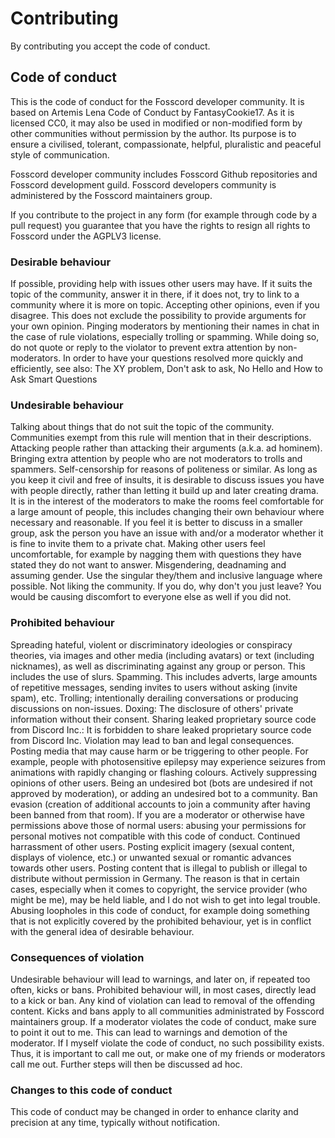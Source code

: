 # Contributing

By contributing you accept the code of conduct.

## Code of conduct

This is the code of conduct for the Fosscord developer community. It is based on Artemis Lena Code of Conduct by FantasyCookie17. As it is licensed CC0, it may also be used in modified or non-modified form by other communities without permission by the author. Its purpose is to ensure a civilised, tolerant, compassionate, helpful, pluralistic and peaceful style of communication.

Fosscord developer community includes Fosscord Github repositories and Fosscord development guild.
Fosscord developers community is administered by the Fosscord maintainers group.

If you contribute to the project in any form (for example through code by a pull request) you guarantee that you have the rights to resign all rights to Fosscord under the AGPLV3 license.

### Desirable behaviour

If possible, providing help with issues other users may have. If it suits the topic of the community, answer it in there, if it does not, try to link to a community where it is more on topic.
Accepting other opinions, even if you disagree. This does not exclude the possibility to provide arguments for your own opinion.
Pinging moderators by mentioning their names in chat in the case of rule violations, especially trolling or spamming. While doing so, do not quote or reply to the violator to prevent extra attention by non-moderators.
In order to have your questions resolved more quickly and efficiently, see also: The XY problem, Don't ask to ask, No Hello and How to Ask Smart Questions

### Undesirable behaviour

Talking about things that do not suit the topic of the community. Communities exempt from this rule will mention that in their descriptions.
Attacking people rather than attacking their arguments (a.k.a. ad hominem).
Bringing extra attention by people who are not moderators to trolls and spammers.
Self-censorship for reasons of politeness or similar. As long as you keep it civil and free of insults, it is desirable to discuss issues you have with people directly, rather than letting it build up and later creating drama. It is in the interest of the moderators to make the rooms feel comfortable for a large amount of people, this includes changing their own behaviour where necessary and reasonable. If you feel it is better to discuss in a smaller group, ask the person you have an issue with and/or a moderator whether it is fine to invite them to a private chat.
Making other users feel uncomfortable, for example by nagging them with questions they have stated they do not want to answer.
Misgendering, deadnaming and assuming gender. Use the singular they/them and inclusive language where possible.
Not liking the community. If you do, why don't you just leave? You would be causing discomfort to everyone else as well if you did not.

### Prohibited behaviour

Spreading hateful, violent or discriminatory ideologies or conspiracy theories, via images and other media (including avatars) or text (including nicknames), as well as discriminating against any group or person. This includes the use of slurs.
Spamming. This includes adverts, large amounts of repetitive messages, sending invites to users without asking (invite spam), etc.
Trolling; intentionally derailing conversations or producing discussions on non-issues.
Doxing: The disclosure of others' private information without their consent.
Sharing leaked proprietary source code from Discord Inc.: It is forbidden to share leaked proprietary source code from Discord Inc. Violation may lead to ban and legal consequences.
Posting media that may cause harm or be triggering to other people. For example, people with photosensitive epilepsy may experience seizures from animations with rapidly changing or flashing colours.
Actively suppressing opinions of other users.
Being an undesired bot (bots are undesired if not approved by moderation), or adding an undesired bot to a community.
Ban evasion (creation of additional accounts to join a community after having been banned from that room).
If you are a moderator or otherwise have permissions above those of normal users: abusing your permissions for personal motives not compatible with this code of conduct.
Continued harrassment of other users.
Posting explicit imagery (sexual content, displays of violence, etc.) or unwanted sexual or romantic advances towards other users.
Posting content that is illegal to publish or illegal to distribute without permission in Germany. The reason is that in certain cases, especially when it comes to copyright, the service provider (who might be me), may be held liable, and I do not wish to get into legal trouble.
Abusing loopholes in this code of conduct, for example doing something that is not explicitly covered by the prohibited behaviour, yet is in conflict with the general idea of desirable behaviour.

### Consequences of violation

Undesirable behaviour will lead to warnings, and later on, if repeated too often, kicks or bans.
Prohibited behaviour will, in most cases, directly lead to a kick or ban.
Any kind of violation can lead to removal of the offending content.
Kicks and bans apply to all communities administrated by Fosscord maintainers group.
If a moderator violates the code of conduct, make sure to point it out to me. This can lead to warnings and demotion of the moderator.
If I myself violate the code of conduct, no such possibility exists. Thus, it is important to call me out, or make one of my friends or moderators call me out. Further steps will then be discussed ad hoc.

### Changes to this code of conduct

This code of conduct may be changed in order to enhance clarity and precision at any time, typically without notification.
